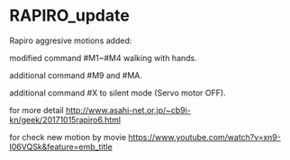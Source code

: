 # RAPIRO_update

Rapiro aggresive motions added:

modified command #M1~#M4 walking with hands.

additional command #M9 and #MA.

additional command #X to silent mode (Servo motor OFF).

for more detail http://www.asahi-net.or.jp/~cb9i-kn/geek/20171015rapiro6.html

for check new motion by movie https://www.youtube.com/watch?v=xn9-I06VQSk&feature=emb_title
